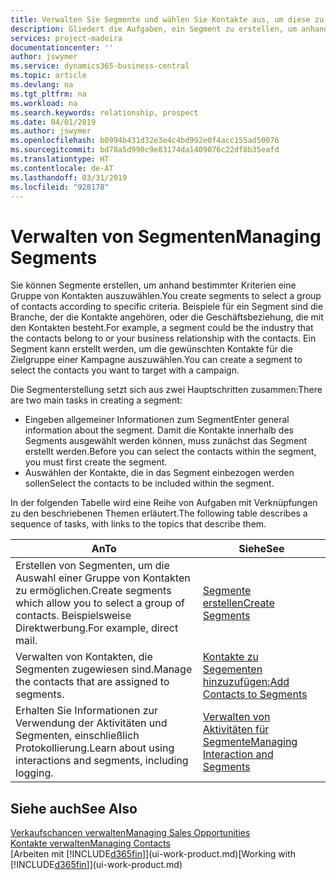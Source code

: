 ```yaml
---
title: Verwalten Sie Segmente und wählen Sie Kontakte aus, um diese zu berücksichtigen| Microsoft Docs
description: Gliedert die Aufgaben, ein Segment zu erstellen, um anhand bestimmter Kriterien eine Gruppe von Kontakten auszuwählen, zum Beispiel Kontakte in einer Branche, die Sie anvisieren möchten.
services: project-madeira
documentationcenter: ''
author: jswymer
ms.service: dynamics365-business-central
ms.topic: article
ms.devlang: na
ms.tgt_pltfrm: na
ms.workload: na
ms.search.keywords: relationship, prospect
ms.date: 04/01/2019
ms.author: jswymer
ms.openlocfilehash: b0994b431d32e3e4c4bd992e0f4acc155ad50076
ms.sourcegitcommit: bd78a5d990c9e83174da1409076c22df8b35eafd
ms.translationtype: HT
ms.contentlocale: de-AT
ms.lasthandoff: 03/31/2019
ms.locfileid: "928178"
---
```

# <a name="managing-segments"></a><span data-ttu-id="08d27-103">Verwalten von Segmenten</span><span class="sxs-lookup"><span data-stu-id="08d27-103">Managing Segments</span></span>
<span data-ttu-id="08d27-104">Sie können Segmente erstellen, um anhand bestimmter Kriterien eine Gruppe von Kontakten auszuwählen.</span><span class="sxs-lookup"><span data-stu-id="08d27-104">You create segments to select a group of contacts according to specific criteria.</span></span> <span data-ttu-id="08d27-105">Beispiele für ein Segment sind die Branche, der die Kontakte angehören, oder die Geschäftsbeziehung, die mit den Kontakten besteht.</span><span class="sxs-lookup"><span data-stu-id="08d27-105">For example, a segment could be the industry that the contacts belong to or your business relationship with the contacts.</span></span> <span data-ttu-id="08d27-106">Ein Segment kann erstellt werden, um die gewünschten Kontakte für die Zielgruppe einer Kampagne auszuwählen.</span><span class="sxs-lookup"><span data-stu-id="08d27-106">You can create a segment to select the contacts you want to target with a campaign.</span></span>

<span data-ttu-id="08d27-107">Die Segmenterstellung setzt sich aus zwei Hauptschritten zusammen:</span><span class="sxs-lookup"><span data-stu-id="08d27-107">There are two main tasks in creating a segment:</span></span>

* <span data-ttu-id="08d27-108">Eingeben allgemeiner Informationen zum Segment</span><span class="sxs-lookup"><span data-stu-id="08d27-108">Enter general information about the segment.</span></span> <span data-ttu-id="08d27-109">Damit die Kontakte innerhalb des Segments ausgewählt werden können, muss zunächst das Segment erstellt werden.</span><span class="sxs-lookup"><span data-stu-id="08d27-109">Before you can select the contacts within the segment, you must first create the segment.</span></span>
* <span data-ttu-id="08d27-110">Auswählen der Kontakte, die in das Segment einbezogen werden sollen</span><span class="sxs-lookup"><span data-stu-id="08d27-110">Select the contacts to be included within the segment.</span></span>

<span data-ttu-id="08d27-111">In der folgenden Tabelle wird eine Reihe von Aufgaben mit Verknüpfungen zu den beschriebenen Themen erläutert.</span><span class="sxs-lookup"><span data-stu-id="08d27-111">The following table describes a sequence of tasks, with links to the topics that describe them.</span></span> 

| <span data-ttu-id="08d27-112">An</span><span class="sxs-lookup"><span data-stu-id="08d27-112">To</span></span> | <span data-ttu-id="08d27-113">Siehe</span><span class="sxs-lookup"><span data-stu-id="08d27-113">See</span></span> |
| --- | --- |
| <span data-ttu-id="08d27-114">Erstellen von Segmenten, um die Auswahl einer Gruppe von Kontakten zu ermöglichen.</span><span class="sxs-lookup"><span data-stu-id="08d27-114">Create segments which allow you to select a group of contacts.</span></span> <span data-ttu-id="08d27-115">Beispielsweise Direktwerbung.</span><span class="sxs-lookup"><span data-stu-id="08d27-115">For example, direct mail.</span></span> |[<span data-ttu-id="08d27-116">Segmente erstellen</span><span class="sxs-lookup"><span data-stu-id="08d27-116">Create Segments</span></span>](marketing-how-create-segment.md) |
| <span data-ttu-id="08d27-117">Verwalten von Kontakten, die Segmenten zugewiesen sind.</span><span class="sxs-lookup"><span data-stu-id="08d27-117">Manage the contacts that are assigned to segments.</span></span> |[<span data-ttu-id="08d27-118">Kontakte zu Segementen hinzuzufügen:</span><span class="sxs-lookup"><span data-stu-id="08d27-118">Add Contacts to Segments</span></span>](marketing-add-contact-segment.md) |
| <span data-ttu-id="08d27-119">Erhalten Sie Informationen zur Verwendung der Aktivitäten und Segmenten, einschließlich Protokollierung.</span><span class="sxs-lookup"><span data-stu-id="08d27-119">Learn about using interactions and segments, including logging.</span></span> |[<span data-ttu-id="08d27-120">Verwalten von Aktivitäten für Segmente</span><span class="sxs-lookup"><span data-stu-id="08d27-120">Managing Interaction and Segments</span></span>](marketing-interaction-segments.md) |

## <a name="see-also"></a><span data-ttu-id="08d27-121">Siehe auch</span><span class="sxs-lookup"><span data-stu-id="08d27-121">See Also</span></span>
[<span data-ttu-id="08d27-122">Verkaufschancen verwalten</span><span class="sxs-lookup"><span data-stu-id="08d27-122">Managing Sales Opportunities</span></span>](marketing-manage-sales-opportunities.md)  
[<span data-ttu-id="08d27-123">Kontakte verwalten</span><span class="sxs-lookup"><span data-stu-id="08d27-123">Managing Contacts</span></span>](marketing-contacts.md)  
<span data-ttu-id="08d27-124">[Arbeiten mit [!INCLUDE[d365fin](includes/d365fin_md.md)]](ui-work-product.md)</span><span class="sxs-lookup"><span data-stu-id="08d27-124">[Working with [!INCLUDE[d365fin](includes/d365fin_md.md)]](ui-work-product.md)</span></span>
